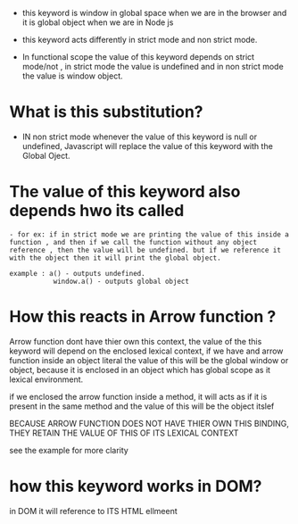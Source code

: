 - this keyword is window in global space when we are in the browser and it is global object when we are in Node js

- this keyword acts differently in strict mode and non strict mode.

- In functional scope the value of this keyword depends on strict mode/not , in strict mode the value is undefined and in non strict mode the value is window object.

# What is this substitution?

- IN non strict mode whenever the value of this keyword is null or undefined, Javascript will replace the value of this keyword with the Global Oject.

# The value of this keyword also depends hwo its called

    - for ex: if in strict mode we are printing the value of this inside a function , and then if we call the function without any object reference , then the value will be undefined. but if we reference it with the object then it will print the global object.

    example : a() - outputs undefined.
               window.a() - outputs global object

# How this reacts in Arrow function ?

Arrow function dont have thier own this context, the value of the this keyword will depend on the enclosed lexical context, if we have and arrow function inside an object literal the value of this will be the global window or object, because it is enclosed in an object which has global scope as it lexical environment.

if we enclosed the arrow function inside a method, it will acts as if it is present in the same method and the value of this will be the object itslef

BECAUSE ARROW FUNCTION DOES NOT HAVE THIER OWN THIS BINDING, THEY RETAIN THE VALUE OF THIS OF ITS LEXICAL CONTEXT

see the example for more clarity

# how this keyword works in DOM?

in DOM it will reference to ITS HTML ellmeent
